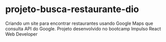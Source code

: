 # projeto-busca-restaurante-dio
Criando um site para encontrar restaurantes usando Google Maps que consulta API do Google. Projeto desenvolvido no bootcamp Impulso React Web Developer
